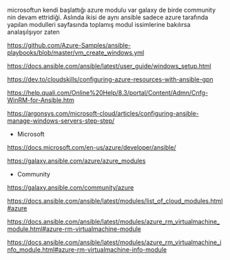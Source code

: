 microsoftun kendi başlattığı azure modulu var galaxy de birde community nin devam ettridiği. Aslında ikisi de aynı ansible sadece azure tarafında yapılan modulleri sayfasında toplamış modul issimlerine bakılırsa analaşılşıyor zaten



https://github.com/Azure-Samples/ansible-playbooks/blob/master/vm_create_windows.yml

https://docs.ansible.com/ansible/latest/user_guide/windows_setup.html

https://dev.to/cloudskills/configuring-azure-resources-with-ansible-gpn

https://help.quali.com/Online%20Help/8.3/portal/Content/Admn/Cnfg-WinRM-for-Ansible.htm

https://argonsys.com/microsoft-cloud/articles/configuring-ansible-manage-windows-servers-step-step/


- Microsoft

https://docs.microsoft.com/en-us/azure/developer/ansible/

https://galaxy.ansible.com/azure/azure_modules


- Community

https://galaxy.ansible.com/community/azure

https://docs.ansible.com/ansible/latest/modules/list_of_cloud_modules.html#azure

https://docs.ansible.com/ansible/latest/modules/azure_rm_virtualmachine_module.html#azure-rm-virtualmachine-module

https://docs.ansible.com/ansible/latest/modules/azure_rm_virtualmachine_info_module.html#azure-rm-virtualmachine-info-module